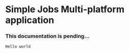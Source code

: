 
# Simple Jobs Multi-platform application

### This documentation is pending...



```
Hello world
```
